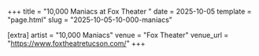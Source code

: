+++
title = "10,000 Maniacs at Fox Theater "
date = 2025-10-05
template = "page.html"
slug = "2025-10-05-10-000-maniacs"

[extra]
artist = "10,000 Maniacs"
venue = "Fox Theater"
venue_url = "https://www.foxtheatretucson.com/"
+++
